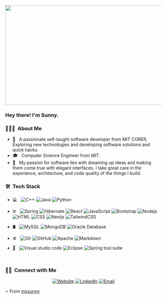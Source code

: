 <img src="https://raw.githubusercontent.com/abhisheknaiidu/abhisheknaiidu/master/code.gif" width="800" height="320">

<h3> Hey there! I'm Sunny.</h3>

<h3> 👨🏻‍💻 &nbsp;About Me </h3>

- 🤔 &nbsp; A passionate self-taught software developer from MIT CORER, Exploring new technologies and developing software solutions and quick hacks.
- 🎓 &nbsp; Computer Science Engineer from MIT.
- 🌱 &nbsp; My passion for software lies with dreaming up ideas and making them come true with elegant interfaces. I take great care in the experience, architecture, and code quality of the things I build.

<h3> 🛠 &nbsp;Tech Stack</h3>

- 💻 &nbsp;
  ![C++](https://img.shields.io/badge/-C++-333333?style=flat&logo=C%2B%2B&logoColor=00599C)
  ![Java](https://img.shields.io/badge/-Java-333333?style=flat&logo=oracle)
  ![Python](https://img.shields.io/badge/-Python-333333?style=flat&logo=python)

- 🌐 &nbsp;
  ![Spring](https://img.shields.io/badge/-Spring-333333?style=flat&logo=spring)
  ![Hibernate](https://img.shields.io/badge/-Hibernate-333333?style=flat&logo=hibernate)
  ![React](https://img.shields.io/badge/-React-333333?style=flat&logo=react)
  ![JavaScript](https://img.shields.io/badge/-JavaScript-333333?style=flat&logo=javascript)
  ![Bootstrap](https://img.shields.io/badge/-Bootstrap-333333?style=flat&logo=bootstrap&logoColor=563D7C)
  ![Nodejs](https://img.shields.io/badge/-Nodejs-333333?style=flat&logo=node.js)
  ![HTML](https://img.shields.io/badge/-HTML-333333?style=flat&logo=HTML5)
  ![CSS](https://img.shields.io/badge/-CSS-333333?style=flat&logo=CSS3&logoColor=1572B6)
  ![Nextjs](https://img.shields.io/badge/-Next.js-333333?style=flat&logo=next.js)
  ![TailwindCSS](https://img.shields.io/badge/-TailwindCSS-333333?style=flat&logo=tailwindcss)

- 🛢 &nbsp;
  ![MySQL](https://img.shields.io/badge/-MySQL-333333?style=flat&logo=mysql)
  ![MongoDB](https://img.shields.io/badge/-MongoDB-333333?style=flat&logo=mongodb)
  ![Oracle Database](https://img.shields.io/badge/-Oracle%20Database-333333?style=flat&logo=oracle)
  
- ⚙️ &nbsp;
  ![Git](https://img.shields.io/badge/-Git-333333?style=flat&logo=git)
  ![GitHub](https://img.shields.io/badge/-GitHub-333333?style=flat&logo=github)
  ![Apache](https://img.shields.io/badge/-Apache-333333?style=flat&logo=apache)
  ![Markdown](https://img.shields.io/badge/-Markdown-333333?style=flat&logo=markdown)
  
- 🔧 &nbsp;
  ![Visual studio code](https://img.shields.io/badge/-Visual%20Studio%20Code-333333?style=flat&logo=visual-studio-code&logoColor=007ACC)
  ![Eclipse](https://img.shields.io/badge/-Eclipse-333333?style=flat&logo=eclipse&logoColor=007ACC)
  ![Spring tool suite](https://img.shields.io/badge/-Spring%20Tool%20Suite-333333?style=flat&logo=spring)

<br/>

<h3> 🤝🏻 &nbsp;Connect with Me </h3>

<p align="center">
<a href="https://sunny-more.vercel.app"><img alt="Website" src="https://img.shields.io/badge/Website-www.sunnymore.com-blue?style=flat-square&logo=google-chrome"></a>
<a href="https://www.linkedin.com/in/mxsunny10"><img alt="LinkedIn" src="https://img.shields.io/badge/LinkedIn-Sunny%20More-blue?style=flat-square&logo=linkedin"></a>
<a href="mailto:mxsunny10@gmail.com"><img alt="Email" src="https://img.shields.io/badge/Email-mxsunny10@gmail.com-blue?style=flat-square&logo=gmail"></a>
</p>

⭐️ From [mxsunny](https://github.com/mxsunny)
